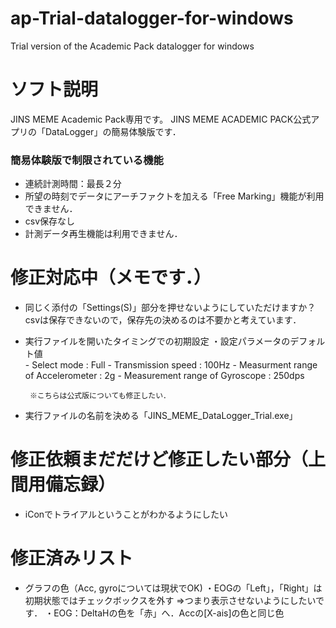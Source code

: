 # ap-Trial-datalogger-for-windows
Trial version of the Academic Pack datalogger for windows

# ソフト説明
JINS MEME Academic Pack専用です。
JINS MEME ACADEMIC PACK公式アプリの「DataLogger」の簡易体験版です．

### 簡易体験版で制限されている機能
- 連続計測時間：最長２分
- 所望の時刻でデータにアーチファクトを加える「Free Marking」機能が利用できません．
- csv保存なし
- 計測データ再生機能は利用できません．
 

# 修正対応中（メモです．）
- 同じく添付の「Settings(S)」部分を押せないようにしていただけますか？
 csvは保存できないので，保存先の決めるのは不要かと考えています．
 
- 実行ファイルを開いたタイミングでの初期設定
    ・設定パラメータのデフォルト値      
      - Select mode : Full
      - Transmission speed : 100Hz
      - Measurment range of Accelerometer : 2g
      - Measurement range of Gyroscope : 250dps

       ※こちらは公式版についても修正したい．
    
- 実行ファイルの名前を決める「JINS_MEME_DataLogger_Trial.exe」
　　

# 修正依頼まだだけど修正したい部分（上間用備忘録）
- iConでトライアルということがわかるようにしたい

# 修正済みリスト
- グラフの色（Acc, gyroについては現状でOK)
   ・EOGの「Left」，「Right」は初期状態ではチェックボックスを外す
     ⇒つまり表示させないようにしたいです．
    ・EOG：DeltaHの色を「赤」へ．Accの[X-ais]の色と同じ色
